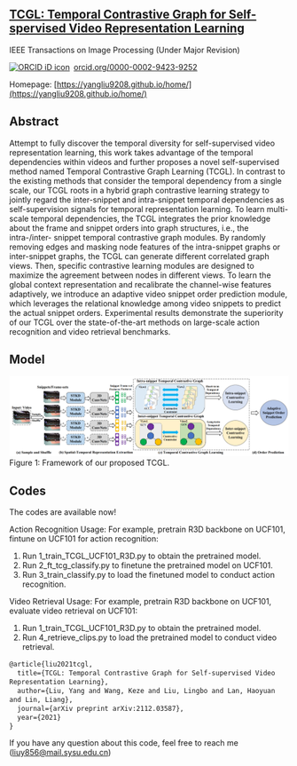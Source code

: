 ## [TCGL: Temporal Contrastive Graph for Self-spervised Video Representation Learning](https://arxiv.org/abs/2112.03587)
IEEE Transactions on Image Processing (Under Major Revision)

<a href="https://orcid.org/0000-0002-9423-9252" target="orcid.widget" rel="noopener noreferrer" style="vertical-align:top;"><img src="https://orcid.org/sites/default/files/images/orcid_16x16.png" style="width:1em;margin-right:.5em;" alt="ORCID iD icon">orcid.org/0000-0002-9423-9252</a>

Homepage: [https://yangliu9208.github.io/home/](https://yangliu9208.github.io/home/)

## Abstract
Attempt to fully discover the temporal diversity for self-supervised video representation learning, this work takes advantage of the temporal dependencies within videos and further proposes a novel self-supervised method named Temporal Contrastive Graph Learning (TCGL). In contrast to the existing methods that consider the temporal dependency from a single scale, our TCGL roots in a hybrid graph contrastive learning strategy to jointly regard the inter-snippet and intra-snippet temporal dependencies as self-supervision signals for temporal representation learning. To learn multi-scale temporal dependencies, the TCGL integrates the prior knowledge about the frame and snippet orders into graph structures, i.e., the intra-/inter- snippet temporal contrastive graph modules. By randomly removing edges and masking node features of the intra-snippet graphs or inter-snippet graphs, the TCGL can generate different correlated graph views. Then, specific contrastive learning modules are designed to maximize the agreement  between nodes in different views. To learn the global context representation and recalibrate the channel-wise features adaptively, we introduce an adaptive video snippet order prediction module, which leverages the relational knowledge among video snippets to predict the actual snippet orders. Experimental results demonstrate the superiority of our TCGL over the state-of-the-art methods on large-scale action recognition and video retrieval benchmarks.

## Model
![Image](Fig1.png)
Figure 1: Framework of our proposed TCGL. 

## Codes 
The codes are available now!    

Action Recognition Usage:
For example, pretrain R3D backbone on UCF101, fintune on UCF101 for action recognition:
1. Run 1_train_TCGL_UCF101_R3D.py to obtain the pretrained model.
2. Run 2_ft_tcg_classify.py to finetune the pretrained model on UCF101.
3. Run 3_train_classify.py to load the finetuned model to conduct action recognition.

Video Retrieval Usage:
For example, pretrain R3D backbone on UCF101, evaluate video retrieval on UCF101:
1. Run 1_train_TCGL_UCF101_R3D.py to obtain the pretrained model.
2. Run 4_retrieve_clips.py to load the pretrained model to conduct video retrieval.

```
@article{liu2021tcgl,
  title={TCGL: Temporal Contrastive Graph for Self-supervised Video Representation Learning},
  author={Liu, Yang and Wang, Keze and Liu, Lingbo and Lan, Haoyuan and Lin, Liang},
  journal={arXiv preprint arXiv:2112.03587},
  year={2021}
}
``` 
If you have any question about this code, feel free to reach me (liuy856@mail.sysu.edu.cn) 
